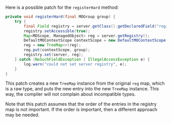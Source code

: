Here is a possible patch for the `registerHard` method:

```java
private void registerHard(final MOGroup group) {
    try {
        final Field registry = server.getClass().getDeclaredField("registry");
        registry.setAccessible(true);
        Map<MOScope, ManagedObject> reg = server.getRegistry();
        DefaultMOContextScope contextScope = new DefaultMOContextScope(new OctetString(""), group.getScope());
        reg = new TreeMap<>(reg);
        reg.put(contextScope, group);
        registry.set(server, reg);
    } catch (NoSuchFieldException | IllegalAccessException e) {
        log.warn("could not set server registry", e);
    }
}
```

This patch creates a new `TreeMap` instance from the original `reg` map, which is a raw type, and puts the new entry into the new `TreeMap` instance. This way, the compiler will not complain about incompatible types.

Note that this patch assumes that the order of the entries in the registry map is not important. If the order is important, then a different approach may be needed.